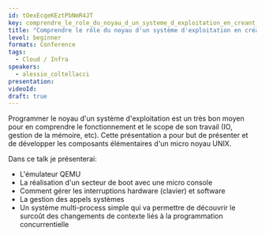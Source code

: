 ```yaml
---
id: tOexEcqeKEztPbNmR4JT
key: comprendre_le_role_du_noyau_d_un_systeme_d_exploitation_en_creant_un_from_scratch
title: "Comprendre le rôle du noyau d'un système d'exploitation en créant un from scratch"
level: beginner
formats: Conference 
tags:
  - Cloud / Infra
speakers:
  - alessio_coltellacci
presentation:
videoId:
draft: true
---
```

Programmer le noyau d'un système d'exploitation est un très bon moyen pour en comprendre le fonctionnement et le scope de son travail (IO, gestion de la mémoire, etc).
Cette présentation a pour but de présenter et de développer les composants élémentaires d'un micro noyau UNIX.

Dans ce talk je présenterai:
- L'émulateur QEMU
- La réalisation d'un secteur de boot avec une micro console
- Comment gérer les interruptions hardware (clavier) et software
- La gestion des appels systèmes
- Un système multi-process simple qui va permettre de découvrir le surcoût des changements de contexte liés à la programmation concurrentielle
